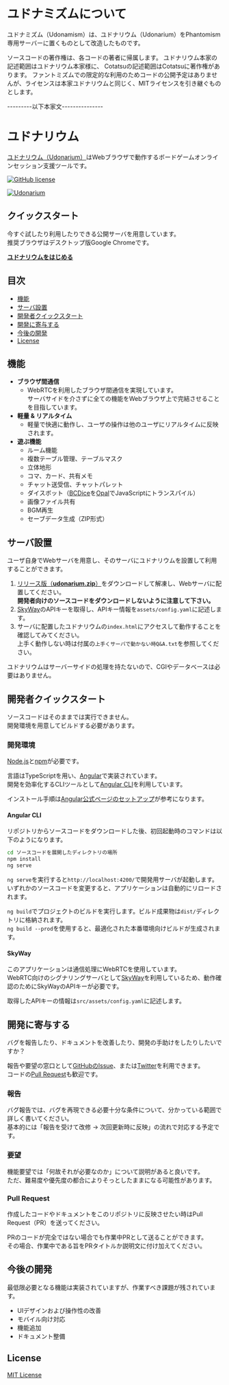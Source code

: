# ユドナミズムについて

ユドナミズム（Udonamism）は、ユドナリウム（Udonarium）をPhantomism専用サーバーに置くものとして改造したものです。


ソースコードの著作権は、各コードの著者に帰属します。
ユドナリウム本家の記述範囲はユドナリウム本家様に、
Cotatsuの記述範囲はCotatsuに著作権があります。
ファントミズムでの限定的な利用のためコードの公開予定はありませんが、ライセンスは本家ユドナリウムと同じく、MITライセンスを引き継ぐものとします。




---------以下本家文---------------

# ユドナリウム

[ユドナリウム（Udonarium）][1]はWebブラウザで動作するボードゲームオンラインセッション支援ツールです。

[![GitHub license](https://img.shields.io/badge/license-MIT-blue.svg)](https://github.com/TK11235/udonarium/blob/master/LICENSE)

[![Udonarium](docs/images/ss.jpg "スクリーンショット")][1]

## クイックスタート

今すぐ試したり利用したりできる公開サーバを用意しています。  
推奨ブラウザはデスクトップ版Google Chromeです。

[**ユドナリウムをはじめる**][1]

## 目次

- [機能](#機能)
- [サーバ設置](#サーバ設置)
- [開発者クイックスタート](#開発者クイックスタート)
- [開発に寄与する](#開発に寄与する)
- [今後の開発](#今後の開発)
- [License](#license)

## 機能
- **ブラウザ間通信**
  - WebRTCを利用したブラウザ間通信を実現しています。  
    サーバサイドを介さずに全ての機能をWebブラウザ上で完結させることを目指しています。
- **軽量 & リアルタイム**
  - 軽量で快適に動作し、ユーザの操作は他のユーザにリアルタイムに反映されます。
- **遊ぶ機能**
  - ルーム機能
  - 複数テーブル管理、テーブルマスク
  - 立体地形
  - コマ、カード、共有メモ
  - チャット送受信、チャットパレット
  - ダイスボット（[BCDice](https://github.com/bcdice/BCDice)を[Opal](http://opalrb.com/)でJavaScriptにトランスパイル）
  - 画像ファイル共有
  - BGM再生
  - セーブデータ生成（ZIP形式）

## サーバ設置

ユーザ自身でWebサーバを用意し、そのサーバにユドナリウムを設置して利用することができます。  

1. [リリース版（**udonarium.zip**）](../../releases/latest)をダウンロードして解凍し、Webサーバに配置してください。  
**開発者向けのソースコードをダウンロードしないように注意して下さい。**
1. [SkyWay](https://webrtc.ecl.ntt.com/)のAPIキーを取得し、APIキー情報を`assets/config.yaml`に記述します。
1. サーバに配置したユドナリウムの`index.html`にアクセスして動作することを確認してみてください。  
上手く動作しない時は付属の`上手くサーバで動かない時Q&A.txt`を参照してください。

ユドナリウムはサーバーサイドの処理を持たないので、CGIやデータベースは必要はありません。

## 開発者クイックスタート

ソースコードはそのままでは実行できません。  
開発環境を用意してビルドする必要があります。

### 開発環境
[Node.js](https://nodejs.org/)と[npm](https://www.npmjs.com/)が必要です。  

言語はTypeScriptを用い、[Angular](https://angular.io/)で実装されています。  
開発を効率化するCLIツールとして[Angular CLI](https://github.com/angular/angular-cli)を利用しています。

インストール手順は[Angular公式ページのセットアップ](https://angular.jp/guide/setup-local)が参考になります。

#### Angular CLI

リポジトリからソースコードをダウンロードした後、初回起動時のコマンドは以下のようになります。

```bash
cd ソースコードを展開したディレクトリの場所
npm install
ng serve
```

`ng serve`を実行すると`http://localhost:4200/`で開発用サーバが起動します。  
いずれかのソースコードを変更すると、アプリケーションは自動的にリロードされます。

`ng build`でプロジェクトのビルドを実行します。ビルド成果物は`dist/`ディレクトリに格納されます。  
`ng build --prod`を使用すると、最適化された本番環境向けビルドが生成されます。

#### SkyWay

このアプリケーションは通信処理にWebRTCを使用しています。  
WebRTC向けのシグナリングサーバとして[SkyWay](https://webrtc.ecl.ntt.com/)を利用しているため、動作確認のためにSkyWayのAPIキーが必要です。

取得したAPIキーの情報は`src/assets/config.yaml`に記述します。

## 開発に寄与する

バグを報告したり、ドキュメントを改善したり、開発の手助けをしたりしたいですか？

報告や要望の窓口として[GitHubのIssue](https://github.com/TK11235/udonarium/issues)、または[Twitter](https://twitter.com/TK11235)を利用できます。  
コードの[Pull Request](https://github.com/TK11235/udonarium/pulls)も歓迎です。

### 報告

バグ報告では、バグを再現できる必要十分な条件について、分かっている範囲で詳しく書いてください。  
基本的には「報告を受けて改修 → 次回更新時に反映」の流れで対応する予定です。

### 要望

機能要望では「何故それが必要なのか」について説明があると良いです。  
ただ、難易度や優先度の都合によりそっとしたままになる可能性があります。

### Pull Request

作成したコードやドキュメントをこのリポジトリに反映させたい時はPull Request（PR）を送ってください。  

PRのコードが完全ではない場合でも作業中PRとして送ることができます。  
その場合、作業中である旨をPRタイトルか説明文に付け加えてください。

## 今後の開発

最低限必要となる機能は実装されていますが、作業すべき課題が残されています。

- UIデザインおよび操作性の改善
- モバイル向け対応
- 機能追加
- ドキュメント整備

## License

[MIT License](https://github.com/TK11235/udonarium/blob/master/LICENSE)

[1]: https://udonarium.app/
